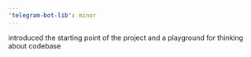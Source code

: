 ```yaml
---
'telegram-bot-lib': minor
---
```


introduced the starting point of the project and a playground for thinking about codebase
